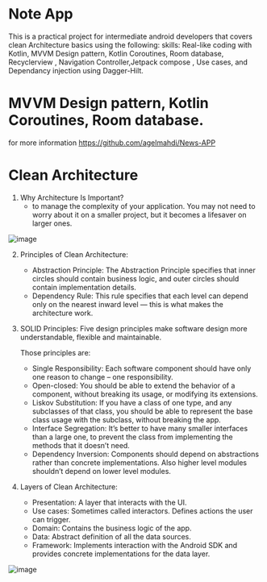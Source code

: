 # Note App

This is a practical project for intermediate android developers that covers clean Architecture basics using the following: skills: Real-like coding with Kotlin, MVVM Design pattern, Kotlin Coroutines, Room database, Recyclerview , Navigation Controller,Jetpack compose , Use cases, and Dependancy injection using Dagger-Hilt.

# MVVM Design pattern, Kotlin Coroutines, Room database.

for more information https://github.com/agelmahdi/News-APP

# Clean Architecture

1. Why Architecture Is Important?
   - to manage the complexity of your application. You may not need to worry about it on a smaller project, but it becomes a lifesaver on larger ones.
 
 
 ![image](https://user-images.githubusercontent.com/26491505/138539745-1be43639-a348-44da-8df6-4ac1d322591e.png)


2. Principles of Clean Architecture:
   - Abstraction Principle: The Abstraction Principle specifies that inner circles should contain business logic, and outer circles should contain implementation details.
   - Dependency Rule: This rule specifies that each level can depend only on the nearest inward level — this is what makes the architecture work.

3. SOLID Principles: Five design principles make software design more understandable, flexible and maintainable. 
    
    Those principles are:
    - Single Responsibility: Each software component should have only one reason to change – one responsibility.
    - Open-closed: You should be able to extend the behavior of a component, without breaking its usage, or modifying its extensions.
    - Liskov Substitution: If you have a class of one type, and any subclasses of that class, you should be able to represent the base class usage with the subclass, without breaking the app.
    - Interface Segregation: It’s better to have many smaller interfaces than a large one, to prevent the class from implementing the methods that it doesn’t need.
    - Dependency Inversion: Components should depend on abstractions rather than concrete implementations. Also higher level modules shouldn’t depend on lower level modules.

4. Layers of Clean Architecture: 
   - Presentation: A layer that interacts with the UI.
   - Use cases: Sometimes called interactors. Defines actions the user can trigger.
   - Domain: Contains the business logic of the app.
   - Data: Abstract definition of all the data sources.
   - Framework: Implements interaction with the Android SDK and provides concrete implementations for the data layer.


![image](https://user-images.githubusercontent.com/26491505/138540672-d123dbe6-faf1-4e03-8cfe-8d9e47581219.png)







